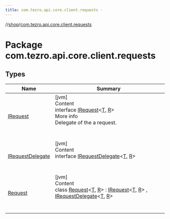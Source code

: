 ```yaml
---
title: com.tezro.api.core.client.requests -
---
```

//[shop](../../index.md)/[com.tezro.api.core.client.requests](index.md)



# Package com.tezro.api.core.client.requests  


## Types  
  
|  Name |  Summary | 
|---|---|
| <a name="com.tezro.api.core.client.requests/IRequest///PointingToDeclaration/"></a>[IRequest](-i-request/index.md)| <a name="com.tezro.api.core.client.requests/IRequest///PointingToDeclaration/"></a>[jvm]  <br>Content  <br>interface [IRequest](-i-request/index.md)<[T](-i-request/index.md), [R](-i-request/index.md)>  <br>More info  <br>Delegate of the a request.  <br><br><br>|
| <a name="com.tezro.api.core.client.requests/IRequestDelegate///PointingToDeclaration/"></a>[IRequestDelegate](-i-request-delegate/index.md)| <a name="com.tezro.api.core.client.requests/IRequestDelegate///PointingToDeclaration/"></a>[jvm]  <br>Content  <br>interface [IRequestDelegate](-i-request-delegate/index.md)<[T](-i-request-delegate/index.md), [R](-i-request-delegate/index.md)>  <br><br><br>|
| <a name="com.tezro.api.core.client.requests/Request///PointingToDeclaration/"></a>[Request](-request/index.md)| <a name="com.tezro.api.core.client.requests/Request///PointingToDeclaration/"></a>[jvm]  <br>Content  <br>class [Request](-request/index.md)<[T](-request/index.md), [R](-request/index.md)> : [IRequest](-i-request/index.md)<[T](-request/index.md), [R](-request/index.md)> , [IRequestDelegate](-i-request-delegate/index.md)<[T](-request/index.md), [R](-request/index.md)>   <br><br><br>|

